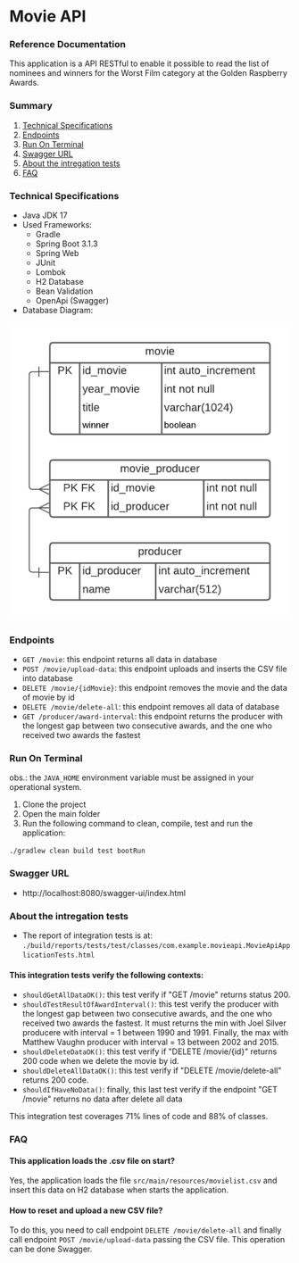 # Movie API

### Reference Documentation
This application is a API RESTful to enable it possible to read the list of nominees and winners for the Worst Film category at the Golden Raspberry Awards.

### Summary

1. [ Technical Specifications ](#technical-specifications)
2. [ Endpoints ](#endpoints)
3. [ Run On Terminal ](#run-on-terminal)
4. [ Swagger URL ](#swagger-url)
5. [ About the intregation tests ](#about-the-intregation-tests)
6. [ FAQ ](#faq)

### Technical Specifications
- Java JDK 17
- Used Frameworks:
    - Gradle
    - Spring Boot 3.1.3
    - Spring Web
    - JUnit
    - Lombok
    - H2 Database
    - Bean Validation
    - OpenApi (Swagger)
- Database Diagram:

![database-diagram.png](documents%2Fdatabase-diagram.png)

### Endpoints

- `GET /movie`: this endpoint returns all data in database
- `POST /movie/upload-data`: this endpoint uploads and inserts the CSV file into database
- `DELETE /movie/{idMovie}`: this endpoint removes the movie and the data of movie by id
- `DELETE /movie/delete-all`: this endpoint removes all data of database
- `GET /producer/award-interval`: this endpoint returns the producer with the longest gap between two consecutive awards, and the one who received two awards the fastest

### Run On Terminal
obs.: the `JAVA_HOME` environment variable must be assigned in your operational system.
1. Clone the project
2. Open the main folder
3. Run the following command to clean, compile, test and run the application:

`./gradlew clean build test bootRun`

### Swagger URL
- http://localhost:8080/swagger-ui/index.html

### About the intregation tests
- The report of integration tests is at:
  `./build/reports/tests/test/classes/com.example.movieapi.MovieApiApplicationTests.html`
#### This integration tests verify the following contexts:
- `shouldGetAllDataOK()`: this test verify if "GET /movie" returns status 200.
- `shouldTestResultOfAwardInterval()`: this test verify the producer with the longest gap between two consecutive awards, and the one who received two awards the fastest. It must returns the min with Joel Silver producere with interval = 1 between 1990 and 1991. Finally, the max with Matthew Vaughn producer with interval = 13 between 2002 and 2015.
- `shouldDeleteDataOK()`: this test verify if "DELETE /movie/{id}" returns 200 code when we delete the movie by id.
- `shouldDeleteAllDataOK()`: this test verify if "DELETE /movie/delete-all" returns 200 code.
- `shouldIfHaveNoData()`: finally, this last test verify if the endpoint "GET /movie" returns no data after delete all data
  
This integration test coverages 71% lines of code and 88% of classes.

### FAQ

#### This application loads the .csv file on start?
Yes, the application loads the file `src/main/resources/movielist.csv` and insert this data on H2 database when starts the application.

#### How to reset and upload a new CSV file?
To do this, you need to call endpoint `DELETE /movie/delete-all` and finally call endpoint `POST /movie/upload-data` passing the CSV file. This operation can be done Swagger.

